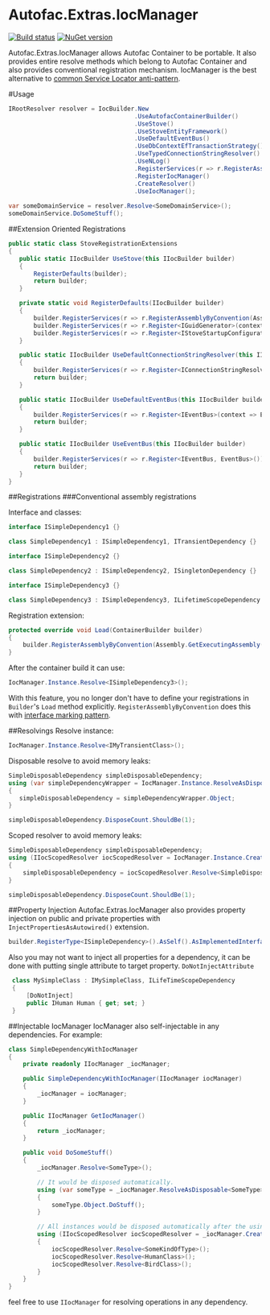 Autofac.Extras.IocManager
=====================
[![Build status](https://ci.appveyor.com/api/projects/status/udvakwrxb3nhb25d?svg=true)](https://ci.appveyor.com/project/osoykan/autofac-extras-iocmanager) [![NuGet version](https://badge.fury.io/nu/Autofac.Extras.IocManager.svg)](https://badge.fury.io/nu/Autofac.Extras.IocManager)

Autofac.Extras.IocManager allows Autofac Container to be portable. It also provides entire resolve methods which belong to Autofac Container and also provides conventional registration mechanism. IocManager is the best alternative to [common Service Locator anti-pattern](http://blog.ploeh.dk/2010/02/03/ServiceLocatorisanAnti-Pattern/).

#Usage
```csharp
IRootResolver resolver = IocBuilder.New
                                   .UseAutofacContainerBuilder()
                                   .UseStove()
                                   .UseStoveEntityFramework()
                                   .UseDefaultEventBus()
                                   .UseDbContextEfTransactionStrategy()
                                   .UseTypedConnectionStringResolver()
                                   .UseNLog()
                                   .RegisterServices(r => r.RegisterAssemblyByConvention(Assembly.GetExecutingAssembly()))
                                   .RegisterIocManager()
                                   .CreateResolver()
                                   .UseIocManager();
                                   
var someDomainService = resolver.Resolve<SomeDomainService>();
someDomainService.DoSomeStuff();
 ```
 

##Extension Oriented Registrations
  
 ```csharp
public static class StoveRegistrationExtensions
{
    public static IIocBuilder UseStove(this IIocBuilder builder)
    {
        RegisterDefaults(builder);
        return builder;
    }

    private static void RegisterDefaults(IIocBuilder builder)
    {
        builder.RegisterServices(r => r.RegisterAssemblyByConvention(Assembly.GetExecutingAssembly()));
        builder.RegisterServices(r => r.Register<IGuidGenerator>(context => SequentialGuidGenerator.Instance));
        builder.RegisterServices(r => r.Register<IStoveStartupConfiguration, StoveStartupConfiguration>(Lifetime.Singleton));
    }

    public static IIocBuilder UseDefaultConnectionStringResolver(this IIocBuilder builder)
    {
        builder.RegisterServices(r => r.Register<IConnectionStringResolver, DefaultConnectionStringResolver>());
        return builder;
    }

    public static IIocBuilder UseDefaultEventBus(this IIocBuilder builder)
    {
        builder.RegisterServices(r => r.Register<IEventBus>(context => EventBus.Default));
        return builder;
    }

    public static IIocBuilder UseEventBus(this IIocBuilder builder)
    {
        builder.RegisterServices(r => r.Register<IEventBus, EventBus>());
        return builder;
    }
}
 ```
 
##Registrations
###Conventional assembly registrations

Interface and classes:
```csharp
interface ISimpleDependency1 {}

class SimpleDependency1 : ISimpleDependency1, ITransientDependency {}

interface ISimpleDependency2 {}

class SimpleDependency2 : ISimpleDependency2, ISingletonDependency {}

interface ISimpleDependency3 {}

class SimpleDependency3 : ISimpleDependency3, ILifetimeScopeDependency {}
```
Registration extension:

```csharp
protected override void Load(ContainerBuilder builder)
{
    builder.RegisterAssemblyByConvention(Assembly.GetExecutingAssembly());
}
```

After the container build it can use:

 ```csharp
 IocManager.Instance.Resolve<ISimpleDependency3>();
 ```
 With this feature, you no longer don't have to define your registrations in `Builder`'s `Load` method explicitly. `RegisterAssemblyByConvention` does this with [interface marking pattern](https://en.wikipedia.org/wiki/Marker_interface_pattern).

##Resolvings
 Resolve instance:
 ```csharp
 IocManager.Instance.Resolve<IMyTransientClass>();
 ```
 
Disposable resolve to avoid memory leaks:
 ```csharp
SimpleDisposableDependency simpleDisposableDependency;
using (var simpleDependencyWrapper = IocManager.Instance.ResolveAsDisposable<SimpleDisposableDependency>())
{
    simpleDisposableDependency = simpleDependencyWrapper.Object;
}

simpleDisposableDependency.DisposeCount.ShouldBe(1);
```

Scoped resolver to avoid memory leaks:
```csharp
SimpleDisposableDependency simpleDisposableDependency;
using (IIocScopedResolver iocScopedResolver = IocManager.Instance.CreateScope())
{
    simpleDisposableDependency = iocScopedResolver.Resolve<SimpleDisposableDependency>();
}

simpleDisposableDependency.DisposeCount.ShouldBe(1);
```

##Property Injection
Autofac.Extras.IocManager also provides property injection on public and private properties with `InjectPropertiesAsAutowired()` extension.

```csharp
builder.RegisterType<ISimpleDependency>().AsSelf().AsImplementedInterfaces().InjectPropertiesAsAutowired();
```

Also you may not want to inject all properties for a dependency, it can be done with putting single attribute to target property.
`DoNotInjectAttribute`

```csharp
 class MySimpleClass : IMySimpleClass, ILifeTimeScopeDependency
 {
     [DoNotInject]
     public IHuman Human { get; set; }
 }
```

##Injectable IocManager
IocManager also self-injectable in any dependencies. For example:

```csharp
class SimpleDependencyWithIocManager
{
    private readonly IIocManager _iocManager;

    public SimpleDependencyWithIocManager(IIocManager iocManager)
    {
        _iocManager = iocManager;
    }

    public IIocManager GetIocManager()
    {
        return _iocManager;
    }

    public void DoSomeStuff()
    {
        _iocManager.Resolve<SomeType>();

        // It would be disposed automatically.
        using (var someType = _iocManager.ResolveAsDisposable<SomeType>())
        {
            someType.Object.DoStuff();
        }

        // All instances would be disposed automatically after the using statement.
        using (IIocScopedResolver iocScopedResolver = _iocManager.CreateScope())
        {
            iocScopedResolver.Resolve<SomeKindOfType>();
            iocScopedResolver.Resolve<HumanClass>();
            iocScopedResolver.Resolve<BirdClass>();
        }
    }
}
```
feel free to use `IIocManager` for resolving operations in any dependency.
